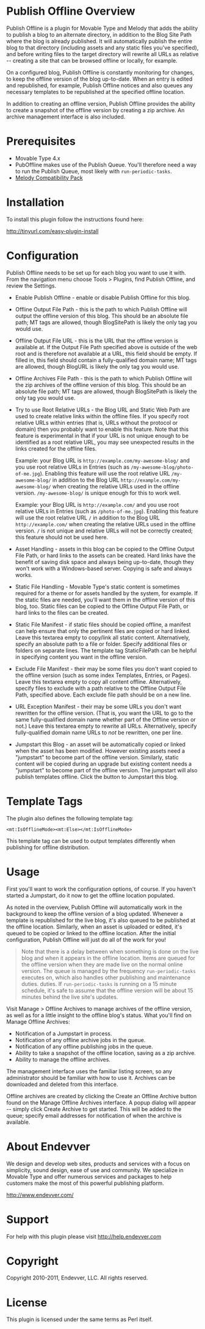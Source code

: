 # Publish Offline Overview

Publish Offline is a plugin for Movable Type and Melody that adds the ability
to publish a blog to an alternate directory, in addition to the Blog Site Path
where the blog is already published. It will automatically publish the entire
blog to that directory (including assets and any static files you've
specified), and before writing files to the target directory will rewrite all
URLs as relative -- creating a site that can be browsed offline or locally,
for example.

On a configured blog, Publish Offline is constantly monitoring for changes, to
keep the offline version of the blog up-to-date. When an entry is edited and
republished, for example, Publish Offline notices and also queues any
necessary templates to be republished at the specified offline location.

In addition to creating an offline version, Publish Offline provides the
ability to create a snapshot of the offline version by creating a zip archive.
An archive management interface is also included.


# Prerequisites

* Movable Type 4.x
* PubOffline makes use of the Publish Queue. You'll therefore need a way to
  run the Publish Queue, most likely with `run-periodic-tasks`.
* [Melody Compatibility Pack](https://github.com/endevver/mt-plugin-melody-compat/downloads)


# Installation

To install this plugin follow the instructions found here:

http://tinyurl.com/easy-plugin-install


# Configuration

Publish Offline needs to be set up for each blog you want to use it with. From
the navigation menu choose Tools > Plugins, find Publish Offline, and review
the Settings.

* Enable Publish Offline - enable or disable Publish Offline for this blog.

* Offline Output File Path - this is the path to which Publish Offline will
  output the offline version of this blog. This should be an absolute file
  path; MT tags are allowed, though BlogSitePath is likely the only tag you
  would use.

* Offline Output File URL - this is the URL that the offline version is
  available at. If the Output File Path specified above is outside of the web
  root and is therefore not available at a URL, this field should be empty. If
  filled in, this field should contain a fully-qualified domain name; MT tags
  are allowed, though BlogURL is likely the only tag you would use.

* Offline Archives File Path - this is the path to which Publish Offline will
  the zip archives of the offline version of this blog. This should be an
  absolute file path; MT tags are allowed, though BlogSitePath is likely the
  only tag you would use.

* Try to use Root Relative URLs - the Blog URL and Static Web Path are used to
  create relative links within the offline files. If you specify root relative
  URLs within entries (that is, URLs without the protocol or domain) then you
  probably want to enable this feature. Note that this feature is experimental
  in that if your URL is not unique enough to be identified as a root relative
  URL, you may see unexpected results in the links created for the offline
  files.

  Example: your Blog URL is `http://example.com/my-awesome-blog/` and you use
  root relative URLs in Entries (such as `/my-awesome-blog/photo-of-me.jpg`).
  Enabling this feature will use the root relative URL `/my-awesome-blog/` in
  addition to the Blog URL `http://example.com/my-awesome-blog/` when creating
  the relative URLs used in the offline version. `/my-awesome-blog/` is unique
  enough for this to work well.

  Example: your Blog URL is `http://example.com/` and you use root relative
  URLs in Entries (such as `/photo-of-me.jpg`). Enabling this feature will use
  the root relative URL `/` in addition to the Blog URL `http://example.com/`
  when creating the relative URLs used in the offline version. `/` is not
  unique and relative URLs will not be correctly created; this feature should
  not be used here.

* Asset Handling - assets in this blog can be copied to the Offline Output
  File Path, or hard links to the assets can be created. Hard links have the
  benefit of saving disk space and always being up-to-date, though they won't
  work with a Windows-based server. Copying is safe and always works.

* Static File Handling - Movable Type's static content is sometimes required
  for a theme or for assets handled by the system, for example. If the static
  files are needed, you'll want them in the offline version of this blog, too.
  Static files can be copied to the Offline Output File Path, or hard links to
  the files can be created.

* Static File Manifest - if static files should be copied offline, a manifest
  can help ensure that only the pertinent files are copied or hard linked.
  Leave this textarea empty to copy/link all static content. Alternatively,
  specify an absolute path to a file or folder. Specify additional files or
  folders on separate lines. The template tag StaticFilePath can be helpful in
  specifying content you want in the offline version.

* Exclude File Manifest - their may be some files you don't want copied to the
  offline version (such as some index Templates, Entries, or Pages). Leave
  this textarea empty to copy all content offline. Alternatively, specify
  files to exclude with a path relative to the Offline Output File Path,
  specified above. Each exclude file path should be on a new line.

* URL Exception Manifest - their may be some URLs you don't want rewritten for
  the offline version. (That is, you want the URL to go to the same
  fully-qualified domain name whether part of the Offline version or not.)
  Leave this textarea empty to rewrite all URLs. Alternatively, specify
  fully-qualified domain name URLs to *not* be rewritten, one per line.

* Jumpstart this Blog - an asset will be automatically copied or linked when
  the asset has been modified. However existing assets need a "jumpstart" to
  become part of the offline version. Similarly, static content will be copied
  during an upgrade but existing content needs a "jumpstart" to become part of
  the offline version. The jumpstart will also publish templates offline.
  Click the button to Jumpstart this blog.


# Template Tags

The plugin also defines the following template tag:

    <mt:IsOfflineMode><mt:Else></mt:IsOfflineMode>

This template tag can be used to output templates differently when publishing
for offline distribution.


# Usage

First you'll want to work the configuration options, of course. If you haven't
started a Jumpstart, do it now to get the offline location populated.

As noted in the overview, Publish Offline will automatically work in the
background to keep the offline version of a blog updated. Whenever a template
is republished for the live blog, it's also queued to be published at the
offline location. Similarly, when an asset is uploaded or edited, it's queued
to be copied or linked to the offline location. After the initial
configuration, Publish Offline will just do all of the work for you!

> Note that there is a delay between when something is done on the live blog
> and when it appears in the offline location. Items are queued for the
> offline version when they are made live on the normal online version. The
> queue is managed by the frequency `run-periodic-tasks` executes on, which
> also handles other publishing and maintenance duties. duties. If
> `run-periodic-tasks` is running on a 15 minute schedule, it's safe to assume
> that the offline version will be about 15 minutes behind the live site's
> updates.

Visit Manage > Offline Archives to manage archives of the offline version, as
well as for a little insight to the offline blog's status. What you'll find on
Manage Offline Archives:

* Notification of a Jumpstart in process.
* Notification of any offline archive jobs in the queue.
* Notification of any offline publishing jobs in the queue.
* Ability to take a snapshot of the offline location, saving as a zip archive.
* Ability to manage the offline archives.

The management interface uses the familiar listing screen, so any
administrator should be familiar with how to use it. Archives can be
downloaded and deleted from this interface.

Offline archives are created by clicking the Create an Offline Archive button
found on the Manage Offline Archives interface. A popup dialog will appear --
simply click Create Archive to get started. This will be added to the queue;
specify email addresses for notification of when the archive is available.


# About Endevver

We design and develop web sites, products and services with a focus on 
simplicity, sound design, ease of use and community. We specialize in 
Movable Type and offer numerous services and packages to help customers 
make the most of this powerful publishing platform.

http://www.endevver.com/

# Support

For help with this plugin please visit http://help.endevver.com

# Copyright

Copyright 2010-2011, Endevver, LLC. All rights reserved.

# License

This plugin is licensed under the same terms as Perl itself.
